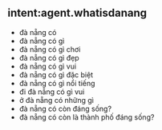 ## intent:agent.whatisdanang
- đà nẵng có
- đà nẵng có gì
- đà nẵng có gì chơi
- đà nẵng có gì đẹp
- đà nẵng có gì vui
- đà nẵng có gì đặc biệt
- đà nẵng có gì nổi tiếng
- đi đà nẵng có gì vui
- ở đà nẵng có những gì
- đà nẵng có còn đáng sống?
- đà nẵng có còn là thành phố đáng sống?
